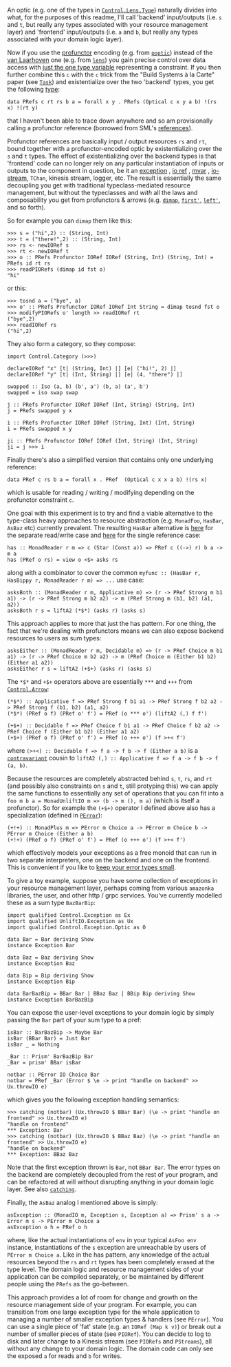 An optic (e.g. one of the types in [`Control.Lens.Type`](http://hackage.haskell.org/package/lens-4.17/docs/Control-Lens-Type.html)) naturally divides into what, for the purposes of this readme, I'll call 'backend' input/outputs (i.e. `s` and `t`, but really any types associated with your resource management layer) and 'frontend' input/outputs (i.e. `a` and `b`, but really any types associated with your domain logic layer).

Now if you use the [profunctor](https://www.cs.ox.ac.uk/people/jeremy.gibbons/publications/poptics.pdf) encoding (e.g. from [`poptic`](https://github.com/cmk/putil/blob/master/poptic/src/Data/Profunctor/Optic/Types.hs#L20)) instead of the [van Laarhoven](https://www.twanvl.nl/blog/haskell/cps-functional-references) one (e.g. from [`lens`](http://hackage.haskell.org/package/lens-4.17/docs/Control-Lens-Type.html#t:Optic)) you gain precise control over data access with [just the one type variable](https://github.com/cmk/putil/blob/master/poptic/src/Data/Profunctor/Optic/Types.hs#L16) representing a constraint. If you then further combine this `c` with the `c` trick from the "Build Systems à la Carte" paper (see [`Task`](https://hackage.haskell.org/package/build-1.0/docs/Build-Task.html#t:Task)) and existentialize over the two 'backend' types, you get the following [type](https://github.com/cmk/putil/blob/master/pref/src/Data/Profunctor/Reference/PRefs.hs):


```
data PRefs c rt rs b a = forall x y . PRefs (Optical c x y a b) !(rs x) !(rt y)
```

that I haven't been able to trace down anywhere and so am provisionally calling a profunctor reference (borrowed from SML's [references](https://www.cs.cmu.edu/~rwh/introsml/core/refs.htm)).  

Profunctor references are basically input / output resources `rs` and `rt`, bound together with a profunctor-encoded optic by existentializing over the `s` and `t` types. 
The effect of existentializing over the backend types is that 'frontend' code can no longer rely on any particular instantiation of inputs or outputs to the component in question, 
be it an [exception](https://github.com/cmk/putil/blob/master/pref/src/Data/Profunctor/Reference/PError.hs)
, [io ref](https://github.com/cmk/putil/blob/master/pref/src/Data/Profunctor/Reference/PIORef.hs)
, [mvar](https://github.com/cmk/putil/blob/master/pref/src/Data/Profunctor/Reference/PMVar.hs)
, [io-stream](https://github.com/cmk/putil/blob/master/pref/src/Data/Profunctor/Reference/PStreams.hs), `TChan`, kinesis stream, logger, etc. 
The result is essentially the same decoupling you get with traditional typeclass-mediated resource management, but without the typeclasses and _with_ all the laws and composability you get from profunctors & arrows (e.g. [`dimap`](http://hackage.haskell.org/package/profunctors-5.3/docs/Data-Profunctor.html#v:dimap), [`first'`](http://hackage.haskell.org/package/profunctors-5.3/docs/Data-Profunctor.html#v:first-39-), [`left'`](http://hackage.haskell.org/package/profunctors-5.3/docs/Data-Profunctor.html#v:left-39-), and so forth).

So for example you can `dimap` them like this:

```
>>> s = ("hi",2) :: (String, Int)
>>> t = ("there!",2) :: (String, Int)
>>> rs <- newIORef s
>>> rt <- newIORef t
>>> o :: PRefs Profunctor IORef IORef (String, Int) (String, Int) = PRefs id rt rs
>>> readPIORefs (dimap id fst o)
"hi"
```
or this:
```
>>> tosnd a = ("bye", a)
>>> o' :: PRefs Profunctor IORef IORef Int String = dimap tosnd fst o
>>> modifyPIORefs o' length >> readIORef rt
("bye",2)
>>> readIORef rs
("hi",2)
```

They also form a category, so they compose:

```
import Control.Category (>>>)

declareIORef "x" [t| (String, Int) |] [e| ("hi!", 2) |]
declareIORef "y" [t| (Int, String) |] [e| (4, "there") |]

swapped :: Iso (a, b) (b', a') (b, a) (a', b')
swapped = iso swap swap

j :: PRefs Profunctor IORef IORef (Int, String) (String, Int) 
j = PRefs swapped y x

i :: PRefs Profunctor IORef IORef (String, Int) (Int, String) 
i = PRefs swapped x y

ji :: PRefs Profunctor IORef IORef (Int, String) (Int, String)
ji = j >>> i
```

Finally there's also a simplified version that contains only one underlying reference:

```
data PRef c rs b a = forall x . PRef  (Optical c x x a b) !(rs x)
```
which is usable for reading / writing / modifying depending on the profunctor constraint `c`.


One goal with this experiment is to try and find a viable alternative to the type-class heavy approaches to resource abstraction (e.g. `MonadFoo`, `HasBar`, `AsBaz` etc) currently prevalent. 
The resulting `HasBar` alternative is [here](https://github.com/cmk/putil/blob/master/pref/src/Data/Profunctor/Reference/PRefs.hs#L106) for the separate read/write case and [here](https://github.com/cmk/putil/blob/master/pref/src/Data/Profunctor/Reference/PRef.hs#L146) for the single reference case:

```
has :: MonadReader r m => c (Star (Const a)) => PRef c ((->) r) b a -> m a
has (PRef o rs) = view o <$> asks rs
```
along with a combinator to cover the common `myfunc :: (HasBar r, HasBippy r, MonadReader r m) => ...` use case:
```
asksBoth :: (MonadReader r m, Applicative m) => (r -> PRef Strong m b1 a1) -> (r -> PRef Strong m b2 a2) -> m (PRef Strong m (b1, b2) (a1, a2))
asksBoth r s = liftA2 (*$*) (asks r) (asks s)
```


This approach applies to more that just the has pattern. For one thing, the fact that we're dealing with profunctors means we can also expose backend resources to users as sum types:
```
asksEither :: (MonadReader r m, Decidable m) => (r -> PRef Choice m b1 a1) -> (r -> PRef Choice m b2 a2) -> m (PRef Choice m (Either b1 b2) (Either a1 a2))
asksEither r s = liftA2 (+$+) (asks r) (asks s)
```

The `*$*` and `+$+` operators above are essentially `***` and `+++` from [`Control.Arrow`](http://hackage.haskell.org/package/base-4.11.1.0/docs/Control-Arrow.html):

```
(*$*) :: Applicative f => PRef Strong f b1 a1 -> PRef Strong f b2 a2 -> PRef Strong f (b1, b2) (a1, a2)
(*$*) (PRef o f) (PRef o' f') = PRef (o *** o') (liftA2 (,) f f')

(+$+) :: Decidable f => PRef Choice f b1 a1 -> PRef Choice f b2 a2 -> PRef Choice f (Either b1 b2) (Either a1 a2)
(+$+) (PRef o f) (PRef o' f') = PRef (o +++ o') (f >+< f')
```
where `(>+<) :: Decidable f => f a -> f b -> f (Either a b)` is a [`contravariant`](http://hackage.haskell.org/package/contravariant-1.5) cousin to `liftA2 (,) :: Applicative f => f a -> f b -> f (a, b)`.


Because the resources are completely abstracted behind `s`, `t`, `rs`, and `rt` (and possibly also constraints on `s` and `t`, still protyping this) we can apply the same functions to essentially any set of operations that you can fit into a `foo m b a = MonadUnliftIO m => (b -> m (), m a)` (which is itself a profunctor).
So for example the `(+$+)` operator I defined above also has a specialization (defined in [`PError`](https://github.com/cmk/putil/blob/master/pref/src/Data/Profunctor/Reference/PError.hs)):

```
(+!+) :: MonadPlus m => PError m Choice a -> PError m Choice b -> PError m Choice (Either a b)
(+!+) (PRef o f) (PRef o' f') = PRef (o +++ o') (f >+< f')
```
which effectively models your exceptions as a free monoid that can run in two separate interpreters, one on the backend and one on the frontend. This is convenient if you like to [keep your error types small](https://www.parsonsmatt.org/2018/11/03/trouble_with_typed_errors.html).


To give a toy example, suppose you have some collection of exceptions in your resource management layer, perhaps coming from various `amazonka` libraries, the user, and other http / grpc services. You've currently modelled these as a sum type `BazBarBip`:

```
import qualified Control.Exception as Ex 
import qualified UnliftIO.Exception as Ux
import qualified Control.Exception.Optic as O 

data Bar = Bar deriving Show
instance Exception Bar

data Baz = Baz deriving Show
instance Exception Baz

data Bip = Bip deriving Show
instance Exception Bip

data BarBazBip = BBar Bar | BBaz Baz | BBip Bip deriving Show
instance Exception BarBazBip
```

You can expose the user-level exceptions to your domain logic by simply passing the `Bar` part of your sum type to a pref:

```
isBar :: BarBazBip -> Maybe Bar
isBar (BBar Bar) = Just Bar
isBar _ = Nothing

_Bar :: Prism' BarBazBip Bar
_Bar = prism' BBar isBar

notbar :: PError IO Choice Bar
notbar = PRef _Bar (Error $ \e -> print "handle on backend" >> Ux.throwIO e)
```
which gives you the following exception handling semantics:

```
>>> catching (notbar) (Ux.throwIO $ BBar Bar) (\e -> print "handle on frontend" >> Ux.throwIO e) 
"handle on frontend"
*** Exception: Bar
>>> catching (notbar) (Ux.throwIO $ BBaz Baz) (\e -> print "handle on frontend" >> Ux.throwIO e) 
"handle on backend"
*** Exception: BBaz Baz
```
Note that the first exception thrown is `Bar`, not `BBar Bar`. 
The error types on the backend are completely decoupled from the rest of your program, and can be refactored at will without disrupting anything in your domain logic layer. 
See also [`catching`](https://github.com/cmk/putil/blob/master/pref/src/Data/Profunctor/Reference/PError.hs#L151).


Finally, the `AsBaz` analog I mentioned above is simply:
```
asException :: (MonadIO m, Exception s, Exception a) => Prism' s a -> Error m s -> PError m Choice a
asException o h = PRef o h
```
where, like the actual instantiations of `env` in your typical `AsFoo env` instance, instantiations of the `s` exception are unreachable by users of `PError m Choice a`. Like in the has pattern, any knowledge of the actual resources beyond the `rs` and `rt` types has been completely erased at the type level. The domain logic and resource management sides of your application can be compiled separately, or be maintained by different people using the `PRefs` as the go-between. 


This approach provides a lot of room for change and growth on the resource management side of your program. For example, you can transition from one large exception type for the whole application to managing a number of smaller exception types & handlers (see `PError`). You can use a single piece of 'fat' state (e.g. an `IORef (Map k v)`) or break out a number of smaller pieces of state (see `PIORef`). You can decide to log to disk and later change to a Kinesis stream (see `PIORefs` and `PStreams`), all without any change to your domain logic. The domain code can only see the exposed `a` for reads and `b` for writes. 

